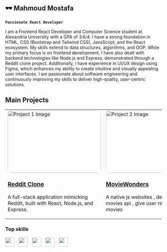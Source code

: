 ## 🕶 Mahmoud Mostafa 

**`Passionate React Developer`**

I am a Frontend React Developer and Computer Science student at Alexandria University with a GPA of 3.6/4. I have a strong foundation in HTML, CSS (Bootstrap and Tailwind CSS), JavaScript, and the React ecosystem. My skills extend to data structures, algorithms, and OOP. While my primary focus is on frontend development, I have also dealt with backend technologies like Node.js and Express, demonstrated through a Reddit clone project. Additionally, I have experience in UI/UX design using Figma, which enhances my ability to create intuitive and visually appealing user interfaces. I am passionate about software engineering and continuously improving my skills to deliver high-quality, user-centric solutions.

## Main Projects

<div align="center">
  <table>
    <tr>
      <td>
        <img src="https://res.cloudinary.com/dglez2bdb/image/upload/v1726555555/2_tmodp8.jpg" alt="Project 1 Image" width="300" height="200" style="border-radius: 10px;">
       <a href="https://github.com/MahmoudMostafaDev/Grddit-ReactClone-for-Reddit"> <h3>Reddit Clone</h3></a>
        <p>A full-stack application mimicking Reddit, built with React, Node.js, and Express.</p>
      </td>
      <td>
        <img src="https://res.cloudinary.com/dglez2bdb/image/upload/v1726555585/1_igci6t.png" alt="Project 2 Image" width="300" height="200" style="border-radius: 10px;">
        <a href="https://github.com/MahmoudMostafaDev/MovieWonders"><h3>MovieWonders</h3></a>
        <p>A native js websites , dealing with an movies api , give user recommended movies </p>
      </td>
    </tr>
  </table>
</div>

### Top skills 

<img align="left" width="30px" style="padding-right:10px" src="https://cdn.jsdelivr.net/gh/devicons/devicon@latest/icons/react/react-original.svg"/>
<img align="left" width="30px" style="padding-right:10px" src="https://cdn.jsdelivr.net/gh/devicons/devicon@latest/icons/html5/html5-original.svg"/>
<img align="left" width="30px" style="padding-right:10px" src="https://cdn.jsdelivr.net/gh/devicons/devicon@latest/icons/css3/css3-original.svg"/>
<img align="left" width="30px" style="padding-right:10px" src="https://cdn.jsdelivr.net/gh/devicons/devicon@latest/icons/javascript/javascript-original.svg"/>
<img align="left" width="30px" style="padding-right:10px" src="https://cdn.jsdelivr.net/gh/devicons/devicon@latest/icons/figma/figma-original.svg"/>

